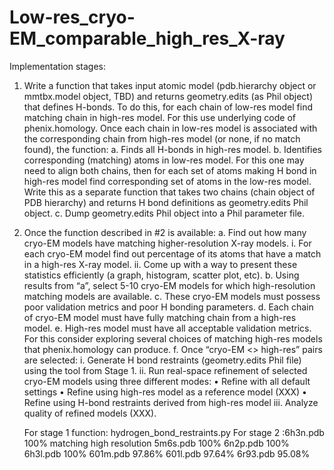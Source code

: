 # Low-res_cryo-EM_comparable_high_res_X-ray
Implementation stages:

1. Write a function that takes input atomic model (pdb.hierarchy object or mmtbx.model object, TBD) and returns
geometry.edits (as Phil object) that defines H-bonds. To do this, for each chain of low-res model find matching chain in
high-res model. For this use underlying code of phenix.homology. Once each chain in low-res model is associated with
the corresponding chain from high-res model (or none, if no match found), the function:
  a. Finds all H-bonds in high-res model.
  b. Identifies corresponding (matching) atoms in low-res model. For this one may need to align both chains, then for
     each set of atoms making H bond in high-res model find corresponding set of atoms in the low-res model. Write this
     as a separate function that takes two chains (chain object of PDB hierarchy) and returns H bond definitions as
     geometry.edits Phil object.
  c. Dump geometry.edits Phil object into a Phil parameter file.
  
2. Once the function described in #2 is available:
  a. Find out how many cryo-EM models have matching higher-resolution X-ray models.
     i. For each cryo-EM model find out percentage of its atoms that have a match in a high-res X-ray model.
     ii. Come up with a way to present these statistics efficiently (a graph, histogram, scatter plot, etc).
  b. Using results from “a”, select 5-10 cryo-EM models for which high-resolution matching models are available.
  c. These cryo-EM models must possess poor validation metrics and poor H bonding parameters.
  d. Each chain of cryo-EM model must have fully matching chain from a high-res model.
  e. High-res model must have all acceptable validation metrics. For this consider exploring several choices of matching
     high-res models that phenix.homology can produce.
  f. Once “cryo-EM <> high-res” pairs are selected:
     i. Generate H bond restraints (geometry.edits Phil file) using the tool from Stage 1.
     ii. Run real-space refinement of selected cryo-EM models using three different modes:
       • Refine with all default settings
       • Refine using high-res model as a reference model (XXX)
       • Refine using H-bond restraints derived from high-res model
     iii. Analyze quality of refined models (XXX).
     
     
     For stage 1 function: hydrogen_bond_restraints.py
     For stage 2 :6h3n.pdb 100% matching high resolution
                  5m6s.pdb 100%
                  6n2p.pdb 100%
                  6h3l.pdb 100%
                  601m.pdb 97.86%
                  601l.pdb 97.64%
                  6r93.pdb 95.08%
